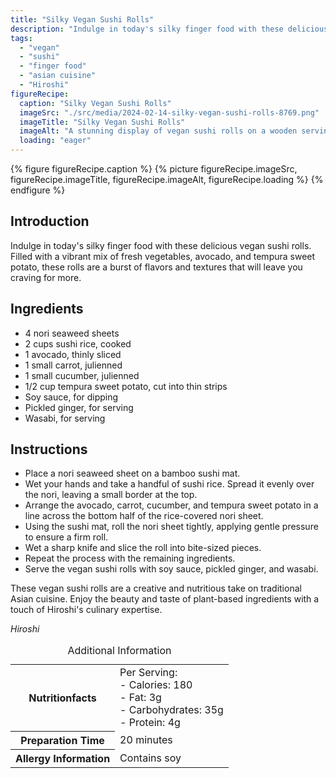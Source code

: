 ```yaml
---
title: "Silky Vegan Sushi Rolls"
description: "Indulge in today's silky finger food with these delicious vegan sushi rolls. Filled with a vibrant mix of fresh vegetables, avocado, and tempura sweet potato, these rolls are a burst of flavors and textures that will leave you craving for more."
tags:
  - "vegan"
  - "sushi"
  - "finger food"
  - "asian cuisine"
  - "Hiroshi"
figureRecipe: 
  caption: "Silky Vegan Sushi Rolls"
  imageSrc: "./src/media/2024-02-14-silky-vegan-sushi-rolls-8769.png"
  imageTitle: "Silky Vegan Sushi Rolls"
  imageAlt: "A stunning display of vegan sushi rolls on a wooden serving board - a vibrant mix of avocado, carrots, cucumber, and tempura sweet potato."
  loading: "eager"
---
```


{% figure figureRecipe.caption %}
{% picture figureRecipe.imageSrc, figureRecipe.imageTitle, figureRecipe.imageAlt, figureRecipe.loading %}
{% endfigure %}

## Introduction

Indulge in today's silky finger food with these delicious vegan sushi rolls. Filled with a vibrant mix of fresh vegetables, avocado, and tempura sweet potato, these rolls are a burst of flavors and textures that will leave you craving for more.

## Ingredients

- 4 nori seaweed sheets
- 2 cups sushi rice, cooked
- 1 avocado, thinly sliced
- 1 small carrot, julienned
- 1 small cucumber, julienned
- 1/2 cup tempura sweet potato, cut into thin strips
- Soy sauce, for dipping
- Pickled ginger, for serving
- Wasabi, for serving

## Instructions

- Place a nori seaweed sheet on a bamboo sushi mat.
- Wet your hands and take a handful of sushi rice. Spread it evenly over the nori, leaving a small border at the top.
- Arrange the avocado, carrot, cucumber, and tempura sweet potato in a line across the bottom half of the rice-covered nori sheet.
- Using the sushi mat, roll the nori sheet tightly, applying gentle pressure to ensure a firm roll.
- Wet a sharp knife and slice the roll into bite-sized pieces.
- Repeat the process with the remaining ingredients.
- Serve the vegan sushi rolls with soy sauce, pickled ginger, and wasabi.

These vegan sushi rolls are a creative and nutritious take on traditional Asian cuisine. Enjoy the beauty and taste of plant-based ingredients with a touch of Hiroshi's culinary expertise.

*Hiroshi*

<table><caption class='sr-only'>Additional Information</caption><tr><th>Nutritionfacts</th><td>Per Serving:<br />
- Calories: 180<br />
- Fat: 3g<br />
- Carbohydrates: 35g<br />
- Protein: 4g&nbsp;</td></tr><tr><th>Preparation Time</th><td>20 minutes&nbsp;</td></tr><tr><th>Allergy Information</th><td>Contains soy&nbsp;</td></tr></table>

